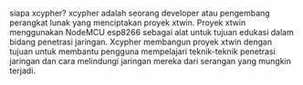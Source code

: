 siapa xcypher? xcypher adalah seorang developer atau pengembang perangkat lunak yang menciptakan proyek xtwin. Proyek xtwin menggunakan NodeMCU esp8266 sebagai alat untuk tujuan edukasi dalam bidang penetrasi jaringan. Xcypher membangun proyek xtwin dengan tujuan untuk membantu pengguna mempelajari teknik-teknik penetrasi jaringan dan cara melindungi jaringan mereka dari serangan yang mungkin terjadi.
